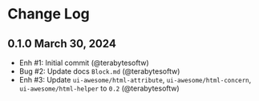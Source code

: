 # Change Log

## 0.1.0 March 30, 2024

- Enh #1: Initial commit (@terabytesoftw)
- Bug #2: Update docs `Block.md` (@terabytesoftw)
- Enh #3: Update `ui-awesome/html-attribute`, `ui-awesome/html-concern`, `ui-awesome/html-helper` to `0.2` (@terabytesoftw)
